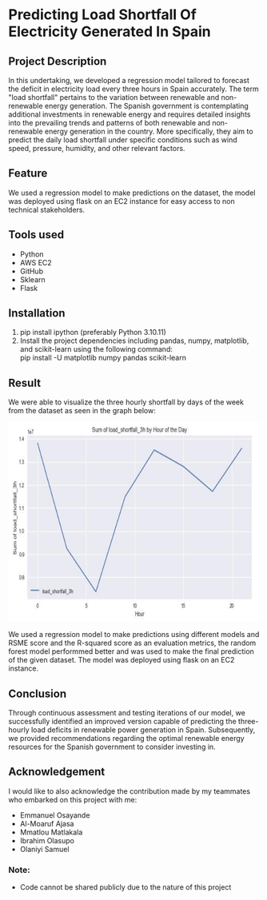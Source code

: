 # Predicting Load Shortfall Of Electricity Generated In Spain 

## Project Description

In this undertaking, we developed a regression model tailored to forecast the deficit in electricity load every three hours in Spain accurately. The term "load shortfall" pertains to the variation between renewable and non-renewable energy generation. The Spanish government is contemplating additional investments in renewable energy and requires detailed insights into the prevailing trends and patterns of both renewable and non-renewable energy generation in the country. More specifically, they aim to predict the daily load shortfall under specific conditions such as wind speed, pressure, humidity, and other relevant factors.

## Feature

We used a regression model to make predictions on the dataset, the model was deployed using flask on an EC2 instance for easy access to non technical stakeholders.

## Tools used

* Python
* AWS EC2
* GitHub
* Sklearn
* Flask


## Installation

1. pip install ipython (preferably Python 3.10.11)
2. Install the project dependencies including pandas, numpy, matplotlib, and scikit-learn using the following command: <br> 
pip install -U matplotlib numpy pandas scikit-learn <br> 

## Result 

We were able to visualize the three hourly shortfall by days of the week from the dataset as seen in the graph below: 

<p align = 'center'>
<img width="700" height="400" src = 'https://github.com/OnyekaEkesi/Pics_for_github_project_readme/blob/main/load-shortfall/insight.jpg?raw=true'>
</p>
We used a regression model to make predictions using different models and RSME score and the R-squared score as an evaluation metrics, the random forest model performmed better and was used to make the final prediction of the given dataset. The model was deployed using flask on an EC2 instance. <br> 


## Conclusion

Through continuous assessment and testing iterations of our model, we successfully identified an improved version capable of predicting the three-hourly load deficits in renewable power generation in Spain. Subsequently, we provided recommendations regarding the optimal renewable energy resources for the Spanish government to consider investing in.
## Acknowledgement
I would like to also acknowledge the contribution made by my teammates who embarked on this project with me:

* Emmanuel Osayande
* Al-Moaruf Ajasa
* Mmatlou Matlakala
* Ibrahim Olasupo
* Olaniyi Samuel <br> 

### Note:
* Code cannot be shared publicly due to the nature of this project
